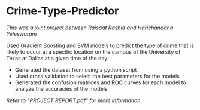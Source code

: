 # Crime-Type-Predictor

*This was a joint project between Raisaat Rashid and Harichandana Yeleswaram*

Used Gradient Boosting and SVM models to predict the type of crime that is likely to occur at a specific location on the campus of the University of Texas at Dallas at a given time of the day.

* Generated the dataset from using a python script
* Used cross validation to select the best parameters for the models
* Generated the confusion matrices and ROC curves for each model to analyze the accuracies of the models

*Refer to "PROJECT REPORT.pdf" for more information.*
